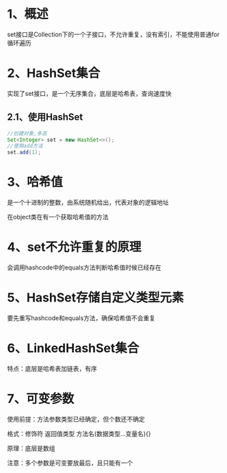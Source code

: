 # 1、概述

set接口是Collection下的一个子接口，不允许重复，没有索引，不能使用普通for循环遍历

# 2、HashSet集合

实现了set接口，是一个无序集合，底层是哈希表，查询速度快

## 2.1、使用HashSet

```java
//创建对象,多态
Set<Integer> set = new HashSet<>();
//使用add方法
set.add(1);
```

# 3、哈希值

是一个十进制的整数，由系统随机给出，代表对象的逻辑地址

在object类在有一个获取哈希值的方法

# 4、set不允许重复的原理

会调用hashcode中的equals方法判断哈希值时候已经存在

# 5、HashSet存储自定义类型元素

要先重写hashcode和equals方法，确保哈希值不会重复



# 6、LinkedHashSet集合

特点：底层是哈希表加链表，有序

# 7、可变参数

使用前提：方法参数类型已经确定，但个数还不确定

格式：修饰符 返回值类型 方法名(数据类型...变量名){}

原理：底层是数组

注意：多个参数是可变要放最后，且只能有一个